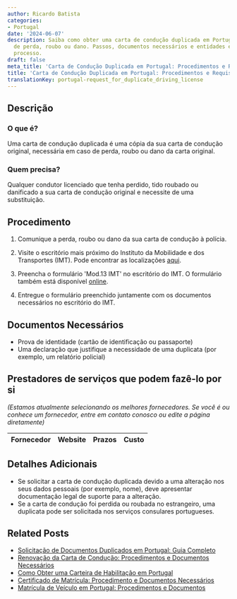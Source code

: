 ```yaml
---
author: Ricardo Batista
categories:
- Portugal
date: '2024-06-07'
description: Saiba como obter uma carta de condução duplicada em Portugal em caso
  de perda, roubo ou dano. Passos, documentos necessários e entidades envolvidas no
  processo.
draft: false
meta_title: 'Carta de Condução Duplicada em Portugal: Procedimentos e Requisitos'
title: 'Carta de Condução Duplicada em Portugal: Procedimentos e Requisitos'
translationKey: portugal-request_for_duplicate_driving_license
---
```



## Descrição
### O que é?
Uma carta de condução duplicada é uma cópia da sua carta de condução original, necessária em caso de perda, roubo ou dano da carta original.
### Quem precisa?
Qualquer condutor licenciado que tenha perdido, tido roubado ou danificado a sua carta de condução original e necessite de uma substituição.

## Procedimento
1. Comunique a perda, roubo ou dano da sua carta de condução à polícia.
 
2. Visite o escritório mais próximo do Instituto da Mobilidade e dos Transportes (IMT). Pode encontrar as localizações [aqui](http://www.imt-ip.pt/sites/IMTT/Portugues/Paginas/home.aspx).

3. Preencha o formulário 'Mod.13 IMT' no escritório do IMT. O formulário também está disponível [online](https://servicos.min-economia.pt/ServiceDetail.aspx?servico=100).

4. Entregue o formulário preenchido juntamente com os documentos necessários no escritório do IMT.

## Documentos Necessários
- Prova de identidade (cartão de identificação ou passaporte)
- Uma declaração que justifique a necessidade de uma duplicata (por exemplo, um relatório policial)

## Prestadores de serviços que podem fazê-lo por si
_(Estamos atualmente selecionando os melhores fornecedores. Se você é ou conhece um fornecedor, entre em contato conosco ou edite a página diretamente)_

| Fornecedor      |     Website     |     Prazos       |       Custo      |
| :-------------: | :-------------: |  :-------------: | :-------------: |

## Detalhes Adicionais
- Se solicitar a carta de condução duplicada devido a uma alteração nos seus dados pessoais (por exemplo, nome), deve apresentar documentação legal de suporte para a alteração.
- Se a carta de condução foi perdida ou roubada no estrangeiro, uma duplicata pode ser solicitada nos serviços consulares portugueses.


## Related Posts

- [Solicitação de Documentos Duplicados em Portugal: Guia Completo](https://tramitit.com/pt/guides/portugal/pedido_de_duplicado_de_documentos/)
- [Renovação da Carta de Condução: Procedimentos e Documentos Necessários](https://tramitit.com/pt/guides/portugal/renovacao_de_carta_de_conducao/)
- [Como Obter uma Carteira de Habilitação em Portugal](https://tramitit.com/pt/guides/portugal/pedido_de_carta_de_conducao/)
- [Certificado de Matrícula: Procedimento e Documentos Necessários](https://tramitit.com/pt/guides/portugal/pedido_de_certificado_de_matricula/)
- [Matrícula de Veículo em Portugal: Procedimentos e Documentos](https://tramitit.com/pt/guides/portugal/pedido_de_registo_de_automovel/)